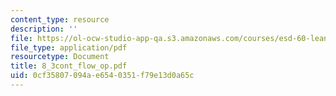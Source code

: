 ```yaml
---
content_type: resource
description: ''
file: https://ol-ocw-studio-app-qa.s3.amazonaws.com/courses/esd-60-lean-six-sigma-processes-summer-2004/0cf35807094ae6540351f79e13d0a65c_8_3cont_flow_op.pdf
file_type: application/pdf
resourcetype: Document
title: 8_3cont_flow_op.pdf
uid: 0cf35807-094a-e654-0351-f79e13d0a65c
---
```

